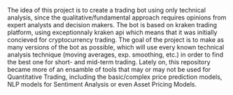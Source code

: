 The idea of this project is to create a trading bot using only technical analysis, since the qualitative/fundamental approach requires opinions from expert analysts and decision makers.
The bot is based on kraken trading platform, using exceptionnaly kraken api which means that it was initially concieved for cryptocurrency trading.
The goal of the project is to make as many versions of the bot as possible, which will use every known technical analysis technique (moving averages, exp. smoothing, etc.) in order to find the best one for short- and mid-term trading.
Lately on, this repository became more of an ensamble of tools that may or may not be used for Quantitative Trading, including the basic/complex price prediction models, NLP models for Sentiment Analysis or even Asset Pricing Models.
